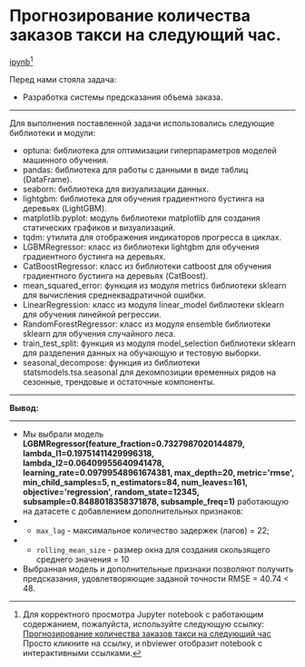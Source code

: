 # Прогнозирование количества заказов такси на следующий час.

[ipynb](https://github.com/AndreySysa/Portfolio/blob/main/Forecasting%20taxi%20orders/Прогнозирование%20количества%20заказов%20такси%20на%20следующий%20час.ipynb)[^1]


Перед нами стояла задача: 
- Разработка системы предсказания объема заказа.
***
Для выполнения поставленной задачи использовались следующие библиотеки и модули:
- optuna: библиотека для оптимизации гиперпараметров моделей машинного обучения.
- pandas: библиотека для работы с данными в виде таблиц (DataFrame).
- seaborn: библиотека для визуализации данных.
- lightgbm: библиотека для обучения градиентного бустинга на деревьях (LightGBM).
- matplotlib.pyplot: модуль библиотеки matplotlib для создания статических графиков и визуализаций.
- tqdm: утилита для отображения индикаторов прогресса в циклах.
- LGBMRegressor: класс из библиотеки lightgbm для обучения градиентного бустинга на деревьях.
- CatBoostRegressor: класс из библиотеки catboost для обучения градиентного бустинга на деревьях (CatBoost).
- mean_squared_error: функция из модуля metrics библиотеки sklearn для вычисления среднеквадратичной ошибки.
- LinearRegression: класс из модуля linear_model библиотеки sklearn для обучения линейной регрессии.
- RandomForestRegressor: класс из модуля ensemble библиотеки sklearn для обучения случайного леса.
- train_test_split: функция из модуля model_selection библиотеки sklearn для разделения данных на обучающую и тестовую выборки.
- seasonal_decompose: функция из библиотеки statsmodels.tsa.seasonal для декомпозиции временных рядов на сезонные, трендовые и остаточные компоненты.
***
**Вывод:**
***
- Мы выбрали модель **LGBMRegressor(feature_fraction=0.7327987020144879, lambda_l1=0.19751411429996318, lambda_l2=0.06409955640941478, learning_rate=0.09799548961674381, max_depth=20, metric='rmse', min_child_samples=5, n_estimators=84, num_leaves=161, objective='regression', random_state=12345, subsample=0.8488018358371878, subsample_freq=1)** работающую на датасете с добавлением дополнительных признаков:
- - `max_lag` - максимальное количество задержек (лагов) = 22;
- - `rolling_mean_size` - размер окна для создания скользящего среднего значения = 10
- Выбранная модель и дополнительные признаки позволяют получить предсказания, удовлетворяющие заданой точности RMSE = 40.74 < 48.


[^1]:Для корректного просмотра Jupyter notebook с работающим содержанием, пожалуйста, используйте следующую ссылку:
[Прогнозирование количества заказов такси на следующий час](https://nbviewer.jupyter.org/github/AndreySysa/Portfolio/blob/main/Forecasting%20taxi%20orders/Прогнозирование%20количества%20заказов%20такси%20на%20следующий%20час.ipynb)
Просто кликните на ссылку, и nbviewer отобразит notebook с интерактивными ссылками.
